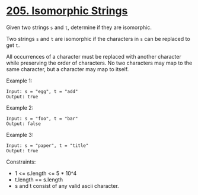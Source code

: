 # [205. Isomorphic Strings](https://leetcode.com/problems/is-subsequence/description/)

Given two strings `s` and `t`, determine if they are isomorphic.

Two strings `s` and `t` are isomorphic if the characters in `s` can be replaced to get `t`.

All occurrences of a character must be replaced with another character while preserving the order of characters. No two characters may map to the same character, but a character may map to itself.

 

Example 1:

    Input: s = "egg", t = "add"
    Output: true

Example 2:

    Input: s = "foo", t = "bar"
    Output: false

Example 3:

    Input: s = "paper", t = "title"
    Output: true
 

Constraints:

* 1 <= s.length <= 5 * 10^4
* t.length == s.length
* s and t consist of any valid ascii character.